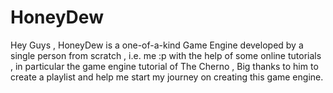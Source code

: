 # HoneyDew

Hey Guys , HoneyDew is a one-of-a-kind Game Engine developed by a single person from scratch , i.e. me :p with the help of some online tutorials , in particular the game engine tutorial of The Cherno , Big thanks to him to create a playlist and help me start my journey on creating this game engine.

